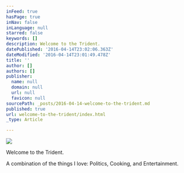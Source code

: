 ```yaml
---
inFeed: true
hasPage: true
inNav: false
inLanguage: null
starred: false
keywords: []
description: Welcome to the Trident.
datePublished: '2016-04-14T23:02:06.363Z'
dateModified: '2016-04-14T23:01:49.478Z'
title: ''
author: []
authors: []
publisher:
  name: null
  domain: null
  url: null
  favicon: null
sourcePath: _posts/2016-04-14-welcome-to-the-trident.md
published: true
url: welcome-to-the-trident/index.html
_type: Article

---
```

![](https://the-grid-user-content.s3-us-west-2.amazonaws.com/86ef7ab7-2afc-419e-a062-39374d97e7a9.jpg)

Welcome to the Trident.

A combination of the things I love: Politics, Cooking, and Entertainment.
